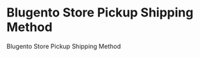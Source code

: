 Blugento Store Pickup Shipping Method
=======================

Blugento Store Pickup Shipping Method
